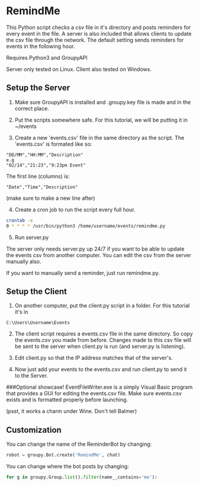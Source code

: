 # RemindMe
This Python script checks a csv file in it's directory and posts reminders for every event in the file. A server is also included that allows clients to update the csv file through the network. The default setting sends reminders for events in the following hour.

Requires Python3 and GroupyAPI

Server only tested on Linux. Client also tested on Windows.

## Setup the Server
1. Make sure GroupyAPI is installed and .groupy.key file is made and in the correct place.

2. Put the scripts somewhere safe. For this tutorial, we will be putting it in ~/events

3. Create a new 'events.csv' file in the same directory as the script.
The 'events.csv' is formated like so:
```
"DD/MM","HH:MM","Description"
e.g
"02/14","21:23","9:23pm Event"
```
The first line (columns) is:
```
"Date","Time","Description"
```
(make sure to make a new line after)

4. Create a cron job to run the script every full hour.
```bash
crontab -e
0 * * * * /usr/bin/python3 /home/username/events/remindme.py
```
5. Run server.py

The server only needs server.py up 24/7 if you want to be able to update the events csv from another computer. You can edit the csv from the server manually also.

If you want to manually send a reminder, just run remindme.py.

## Setup the Client
1. On another computer, put the client.py script in a folder. For this tutorial it's in
```
C:\Users\Username\Events
```
2. The client script requires a events.csv file in the same directory. So copy the events.csv you made from before. Changes made to this csv file will be sent to the server when client.py is run (and server.py is listening).

3. Edit client.py so that the IP address matches that of the server's.

4. Now just add your events to the events.csv and run client.py to send it to the Server.

###Optional showcase!
EventFileWriter.exe is a simply Visual Basic program that provides a GUI for editing the events.csv file.
Make sure events.csv exists and is formatted properly before launching.

(psst, it works a charm under Wine. Don't tell Balmer)

## Customization

You can change the name of the ReminderBot by changing:
```python
robot = groupy.Bot.create('RemindMe', chat)
```

You can change where the bot posts by changing:
```python
for g in groupy.Group.list().filter(name__contains='me'):
```

